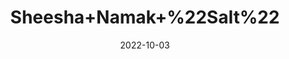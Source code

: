 ---
title: 'Sheesha+Namak+%22Salt%22'
date: '2022-10-03' 
metatag: '' 
inventory: '0' 
draft: false 
# meta description 
shortDescripton: 'It+promotes+good+vascular+health+and+balances+electrolytes+and+prevents+muscle+cramping.'
description: 'Spices'
longdescription: ''
featured: True
# product Price
price: '40.0'
# Product Short Description
shortDescription: 'It+promotes+good+vascular+health+and+balances+electrolytes+and+prevents+muscle+cramping.'
productID: 'A7BC3E77-5224-ED11-9968-005056B3A416'
type: 'products'
category: 'Spices' 
thumnailproduct: 'https://eraconnect.blob.core.windows.net/product-images/aminsaddiquidawakhana/A7BC3E77-5224-ED11-9968-005056B3A416.webp' 
images:
  - image: 'https://eraconnect.blob.core.windows.net/product-images/aminsaddiquidawakhana/A7BC3E77-5224-ED11-9968-005056B3A416.webp'  
Variants:
---
